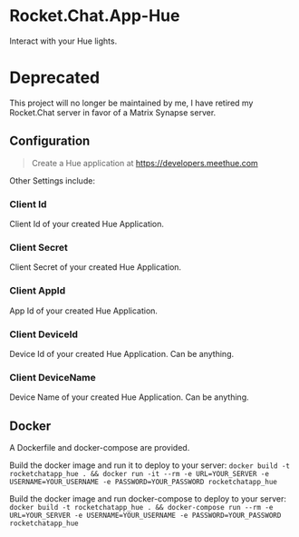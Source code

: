 # Rocket.Chat.App-Hue

Interact with your Hue lights.

# Deprecated

This project will no longer be maintained by me, I have retired my Rocket.Chat server in favor of a Matrix Synapse server.

## Configuration

> Create a Hue application at https://developers.meethue.com

Other Settings include:

### Client Id
Client Id of your created Hue Application.
### Client Secret
Client Secret of your created Hue Application.
### Client AppId
App Id of your created Hue Application.
### Client DeviceId
Device Id of your created Hue Application. Can be anything.
### Client DeviceName
Device Name of your created Hue Application. Can be anything.

## Docker
A Dockerfile and docker-compose are provided.

Build the docker image and run it to deploy to your server:
`docker build -t rocketchatapp_hue . && docker run -it --rm -e URL=YOUR_SERVER -e USERNAME=YOUR_USERNAME -e PASSWORD=YOUR_PASSWORD rocketchatapp_hue`

Build the docker image and run docker-compose to deploy to your server:
`docker build -t rocketchatapp_hue . && docker-compose run --rm -e URL=YOUR_SERVER -e USERNAME=YOUR_USERNAME -e PASSWORD=YOUR_PASSWORD rocketchatapp_hue`
